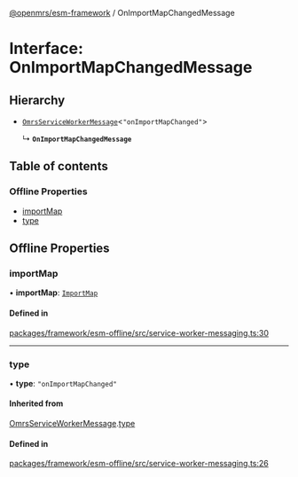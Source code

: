 [@openmrs/esm-framework](../API.md) / OnImportMapChangedMessage

# Interface: OnImportMapChangedMessage

## Hierarchy

- [`OmrsServiceWorkerMessage`](OmrsServiceWorkerMessage.md)<``"onImportMapChanged"``\>

  ↳ **`OnImportMapChangedMessage`**

## Table of contents

### Offline Properties

- [importMap](OnImportMapChangedMessage.md#importmap)
- [type](OnImportMapChangedMessage.md#type)

## Offline Properties

### importMap

• **importMap**: [`ImportMap`](ImportMap.md)

#### Defined in

[packages/framework/esm-offline/src/service-worker-messaging.ts:30](https://github.com/Vishal772-pixel/openmrs-esm-core/blob/main/packages/framework/esm-offline/src/service-worker-messaging.ts#L30)

___

### type

• **type**: ``"onImportMapChanged"``

#### Inherited from

[OmrsServiceWorkerMessage](OmrsServiceWorkerMessage.md).[type](OmrsServiceWorkerMessage.md#type)

#### Defined in

[packages/framework/esm-offline/src/service-worker-messaging.ts:26](https://github.com/Vishal772-pixel/openmrs-esm-core/blob/main/packages/framework/esm-offline/src/service-worker-messaging.ts#L26)
